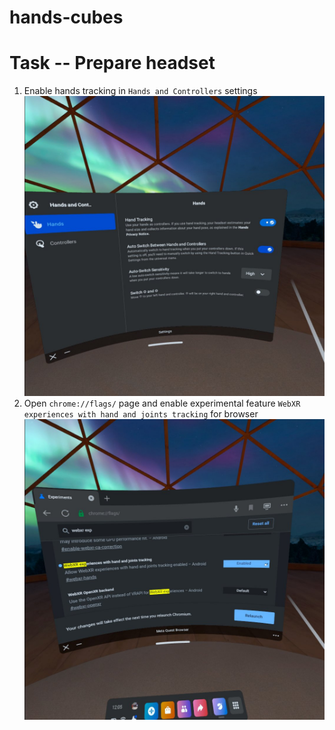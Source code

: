 # hands-cubes

# Task -- Prepare headset
1. Enable hands tracking in `Hands and Controllers` settings![](docs/hands-setting.jpg)
2. Open `chrome://flags/` page and enable experimental feature `WebXR experiences with hand and joints tracking` for browser![](docs/browser-config.jpg)
